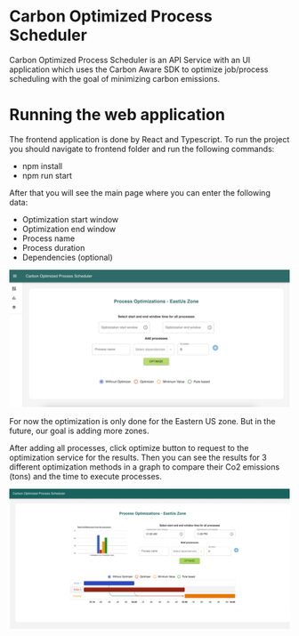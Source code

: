 # Carbon Optimized Process Scheduler

Carbon Optimized Process Scheduler is an API Service with an UI application which uses the Carbon Aware SDK to optimize job/process scheduling with the goal of minimizing carbon emissions.

# Running the web application

The frontend application is done by React and Typescript. To run the project you should navigate to frontend folder and run the following commands:

* npm install 
* npm run start

After that you will see the main page where you can enter the following data:

- Optimization start window
- Optimization end window
- Process name
- Process duration
- Dependencies (optional)

![alt text](https://github.com/kamleshkshirsagar/carbonprocessoptimizer/blob/main/mainPage.png?raw=true|width=250x250)

For now the optimization is only done for the Eastern US zone. But in the future, our goal is adding more zones.

After adding all processes, click optimize button to request to the optimization service for the results. Then you can see the results for 3 different optimization methods in a graph to compare their Co2 emissions (tons) and the time to execute processes.

![alt text](https://github.com/kamleshkshirsagar/carbonprocessoptimizer/blob/main/optimizedPage.png?raw=true)






